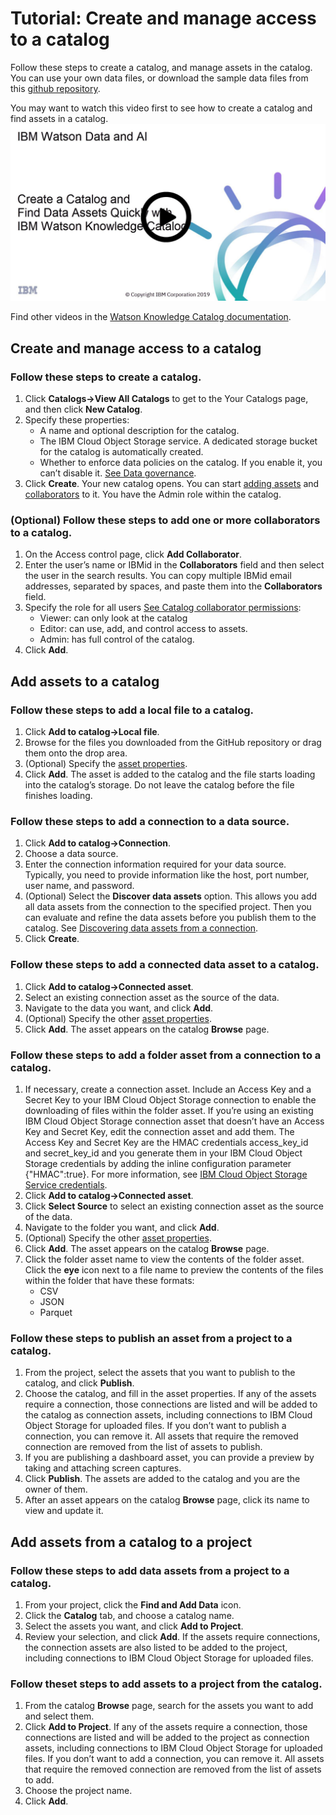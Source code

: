 # Tutorial: Create and manage access to a catalog

Follow these steps to create a catalog, and manage assets in the catalog. You can use your own data files, or download the sample data files from this [github repository](https://github.com/sharynr/tutorial-files).

You may want to watch this video first to see how to create a catalog and find assets in a catalog.
<a href="http://www.youtube.com/watch?v=EdceqGUuEQM" target="_blank"><img src="images/wkc-tutorial.jpg"></a>

Find other videos in the [Watson Knowledge Catalog documentation](https://dataplatform.cloud.ibm.com/docs/content/wsj/getting-started/videos.html?audience=wdp#wkc).

## Create and manage access to a catalog

### Follow these steps to create a catalog.
1. Click **Catalogs->View All Catalogs** to get to the Your Catalogs page, and then click **New Catalog**.
1. Specify these properties:
   * A name and optional description for the catalog.
   * The IBM Cloud Object Storage service. A dedicated storage bucket for the catalog is automatically created.
   * Whether to enforce data policies on the catalog. If you enable it, you can’t disable it. [See Data governance](https://developer.ibm.com/clouddataservices/docs/data-catalog/get-started/governance/governance.html).
1. Click **Create**. Your new catalog opens. You can start [adding assets](https://developer.ibm.com/clouddataservices/docs/data-catalog/get-started/tutorial-create-a-catalog-and-manage-assets/assets-catalog.html) and [collaborators](https://developer.ibm.com/clouddataservices/docs/data-catalog/get-started/tutorial-create-a-catalog-and-manage-assets/catalog-collaborators.html) to it. You have the Admin role within the catalog.

### (Optional) Follow these steps to add one or more collaborators to a catalog.

1. On the Access control page, click **Add Collaborator**.
1. Enter the user’s name or IBMid in the **Collaborators** field and then select the user in the search results. You can copy multiple IBMid email addresses, separated by spaces, and paste them into the **Collaborators** field.
1. Specify the role for all users [See Catalog collaborator permissions](https://developer.ibm.com/clouddataservices/docs/data-catalog/get-started/tutorial-create-a-catalog-and-manage-assets/cat-collab-permissions.html):
   * Viewer: can only look at the catalog
   * Editor: can use, add, and control access to assets.
   * Admin: has full control of the catalog.
1. Click **Add**.

## Add assets to a catalog
### Follow these steps to add a local file to a catalog.

1. Click **Add to catalog->Local file**.
1. Browse for the files you downloaded from the GitHub repository or drag them onto the drop area.
1. (Optional) Specify the [asset properties](https://developer.ibm.com/clouddataservices/docs/data-catalog/get-started/tutorial-create-a-catalog-and-manage-assets/assets-catalog.html).
1. Click **Add**. The asset is added to the catalog and the file starts loading into the catalog’s storage. Do not leave the catalog before the file finishes loading.

### Follow these steps to add a connection to a data source.

1. Click **Add to catalog->Connection**.
1. Choose a data source.
1. Enter the connection information required for your data source. Typically, you need to provide information like the host, port number, user name, and password.
1. (Optional) Select the **Discover data assets** option. This allows you add all data assets from the connection to the specified project. Then you can evaluate and refine the data assets before you publish them to the catalog. See [Discovering data assets from a connection](https://developer.ibm.com/clouddataservices/docs/data-catalog/get-started/tutorial-create-a-catalog-and-manage-assets/discover-assets.html).
1. Click **Create**.

### Follow these steps to add a connected data asset to a catalog.

1. Click **Add to catalog->Connected asset**.
1. Select an existing connection asset as the source of the data.
1. Navigate to the data you want, and click **Add**.
1. (Optional) Specify the other [asset properties](https://developer.ibm.com/clouddataservices/docs/data-catalog/get-started/tutorial-create-a-catalog-and-manage-assets/assets-catalog.html).
1. Click **Add**. The asset appears on the catalog **Browse** page.

### Follow these steps to add a folder asset from a connection to a catalog.

1. If necessary, create a connection asset. Include an Access Key and a Secret Key to your IBM Cloud Object Storage connection to enable the downloading of files within the folder asset. If you’re using an existing IBM Cloud Object Storage connection asset that doesn’t have an Access Key and Secret Key, edit the connection asset and add them. The Access Key and Secret Key are the HMAC credentials access_key_id and secret_key_id and you generate them in your IBM Cloud Object Storage credentials by adding the inline configuration parameter {"HMAC":true}. For more information, see [IBM Cloud Object Storage Service credentials](https://console.bluemix.net/docs/services/cloud-object-storage/iam/service-credentials.html#service-credentials).
1. Click **Add to catalog->Connected asset**.
1. Click **Select Source** to select an existing connection asset as the source of the data.
1. Navigate to the folder you want, and click **Add**.
1. (Optional) Specify the other [asset properties](https://developer.ibm.com/clouddataservices/docs/data-catalog/get-started/tutorial-create-a-catalog-and-manage-assets/assets-catalog.html).
1. Click **Add**. The asset appears on the catalog **Browse** page.
1. Click the folder asset name to view the contents of the folder asset. Click the **eye** icon next to a file name to preview the contents of the files within the folder that have these formats:
   * CSV
   * JSON
   * Parquet

### Follow these steps to publish an asset from a project to a catalog.

1. From the project, select the assets that you want to publish to the catalog, and click **Publish**.
1. Choose the catalog, and fill in the asset properties. If any of the assets require a connection, those connections are listed and will be added to the catalog as connection assets, including connections to IBM Cloud Object Storage for uploaded files. If you don’t want to publish a connection, you can remove it. All assets that require the removed connection are removed from the list of assets to publish.
1. If you are publishing a dashboard asset, you can provide a preview by taking and attaching screen captures.
1. Click **Publish**. The assets are added to the catalog and you are the owner of them.
1. After an asset appears on the catalog **Browse** page, click its name to view and update it.

## Add assets from a catalog to a project

### Follow these steps to add data assets from a project to a catalog.

1. From your project, click the **Find and Add Data** icon.
1. Click the **Catalog** tab, and choose a catalog name.
1. Select the assets you want, and click **Add to Project**.
1. Review your selection, and click **Add**. If the assets require connections, the connection assets are also listed to be added to the project, including connections to IBM Cloud Object Storage for uploaded files.

### Follow theset steps to add assets to a project from the catalog.

1. From the catalog **Browse** page, search for the assets you want to add and select them.
1. Click **Add to Project**. If any of the assets require a connection, those connections are listed and will be added to the project as connection assets, including connections to IBM Cloud Object Storage for uploaded files. If you don’t want to add a connection, you can remove it. All assets that require the removed connection are removed from the list of assets to add.
1. Choose the project name.
1. Click **Add**.
